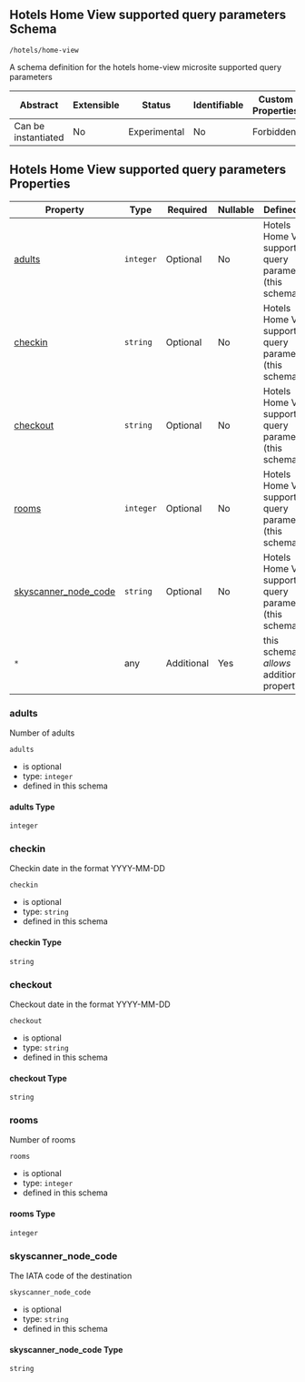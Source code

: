 ## Hotels Home View supported query parameters Schema

```
/hotels/home-view
```

A schema definition for the hotels home-view microsite supported query parameters

| Abstract | Extensible | Status       | Identifiable | Custom Properties | Additional Properties | Defined In                     |
| -------- | ---------- | ------------ | ------------ | ----------------- | --------------------- | ------------------------------ |
| Can be instantiated | No         | Experimental | No           | Forbidden         | Permitted             |  |

## Hotels Home View supported query parameters Properties

| Property                                      | Type      | Required   | Nullable | Defined by                                                |
| --------------------------------------------- | --------- | ---------- | -------- | --------------------------------------------------------- |
| [adults](#adults)                             | `integer` | Optional   | No       | Hotels Home View supported query parameters (this schema) |
| [checkin](#checkin)                           | `string`  | Optional   | No       | Hotels Home View supported query parameters (this schema) |
| [checkout](#checkout)                         | `string`  | Optional   | No       | Hotels Home View supported query parameters (this schema) |
| [rooms](#rooms)                               | `integer` | Optional   | No       | Hotels Home View supported query parameters (this schema) |
| [skyscanner_node_code](#skyscanner_node_code) | `string`  | Optional   | No       | Hotels Home View supported query parameters (this schema) |
| `*`                                           | any       | Additional | Yes      | this schema _allows_ additional properties                |

### adults

Number of adults

`adults`

- is optional
- type: `integer`
- defined in this schema

#### adults Type

`integer`

### checkin

Checkin date in the format YYYY-MM-DD

`checkin`

- is optional
- type: `string`
- defined in this schema

#### checkin Type

`string`

### checkout

Checkout date in the format YYYY-MM-DD

`checkout`

- is optional
- type: `string`
- defined in this schema

#### checkout Type

`string`

### rooms

Number of rooms

`rooms`

- is optional
- type: `integer`
- defined in this schema

#### rooms Type

`integer`

### skyscanner_node_code

The IATA code of the destination

`skyscanner_node_code`

- is optional
- type: `string`
- defined in this schema

#### skyscanner_node_code Type

`string`
